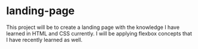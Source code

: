 # landing-page

This project will be to create a landing page with the knowledge I have learned in HTML and CSS currently. I will be applying flexbox concepts that I have recently learned as well.
